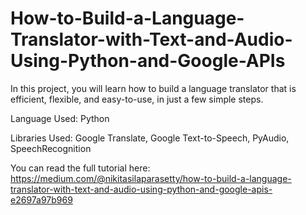 # How-to-Build-a-Language-Translator-with-Text-and-Audio-Using-Python-and-Google-APIs

In this project, you will learn how to build a language translator that is efficient, flexible, and easy-to-use, in just a few simple steps. 

Language Used: Python

Libraries Used: Google Translate, Google Text-to-Speech, PyAudio, SpeechRecognition

You can read the full tutorial here:
https://medium.com/@nikitasilaparasetty/how-to-build-a-language-translator-with-text-and-audio-using-python-and-google-apis-e2697a97b969

